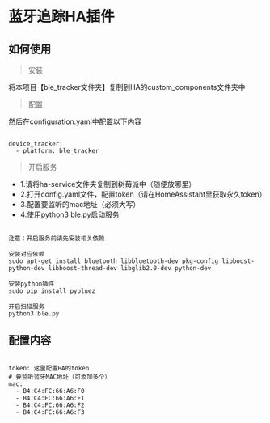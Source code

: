  # 蓝牙追踪HA插件

 ## 如何使用

> 安装

 将本项目【ble_tracker文件夹】复制到HA的custom_components文件夹中

> 配置

 然后在configuration.yaml中配置以下内容

```

device_tracker:
  - platform: ble_tracker

```

> 开启服务
- 1.请将ha-service文件夹复制到树莓派中（随便放哪里）
- 2.打开config.yaml文件，配置token（请在HomeAssistant里获取永久token）
- 3.配置要监听的mac地址（必须大写）
- 4.使用python3 ble.py启动服务

```

注意：开启服务前请先安装相关依赖

安装对应依赖
sudo apt-get install bluetooth libbluetooth-dev pkg-config libboost-python-dev libboost-thread-dev libglib2.0-dev python-dev

安装python插件
sudo pip install pybluez

开启扫描服务
python3 ble.py

```

## 配置内容
```

token: 这里配置HA的token
# 要监听蓝牙MAC地址（可添加多个）
mac:
  - B4:C4:FC:66:A6:F0
  - B4:C4:FC:66:A6:F1
  - B4:C4:FC:66:A6:F2
  - B4:C4:FC:66:A6:F3

```